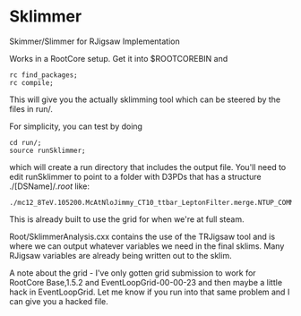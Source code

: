 Sklimmer
========

Skimmer/Slimmer for RJigsaw Implementation

Works in a RootCore setup. Get it into $ROOTCOREBIN and 

    rc find_packages; 
    rc compile;

This will give you the actually sklimming tool which can be steered by the files in run/.

For simplicity, you can test by doing

    cd run/;
    source runSklimmer; 

which will create a run directory that includes the output file. You'll need to edit runSklimmer to point to a folder with D3PDs that has a structure ./[DSName]/*.root* like:

    ./mc12_8TeV.105200.McAtNloJimmy_CT10_ttbar_LeptonFilter.merge.NTUP_COMMON.e1513_s1499_s1504_r3658_r3549_p1562/NTUP_COMMON.01315237._002716.root


This is already built to use the grid for when we're at full steam.

Root/SklimmerAnalysis.cxx contains the use of the TRJigsaw tool and is where we can output whatever variables we need in the final sklims. Many RJigsaw variables are already being written out to the sklim.

A note about the grid - I've only gotten grid submission to work for RootCore Base,1.5.2 and EventLoopGrid-00-00-23 and then maybe a little hack in EventLoopGrid. Let me know if you run into that same problem and I can give you a hacked file.
